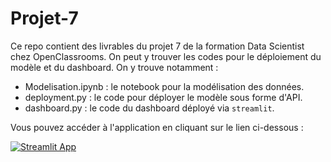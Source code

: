 # Projet-7

Ce repo contient des livrables du projet 7 de la formation Data Scientist chez OpenClassrooms.
On peut y trouver les codes pour le déploiement du modèle et du dashboard. On y trouve notamment :
- Modelisation.ipynb : le notebook pour la modélisation des données.
- deployment.py : le code pour déployer le modèle sous forme d'API.
- dashboard.py : le code du dashboard déployé via `streamlit`.

Vous pouvez accéder à l'application en cliquant sur le lien ci-dessous :

[![Streamlit App](https://static.streamlit.io/badges/streamlit_badge_black_white.svg)](https://<your-custom-subdomain>.streamlit.app)
